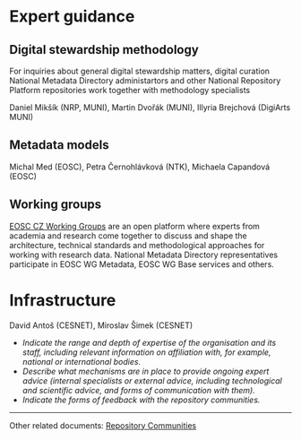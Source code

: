 
# Expert guidance



## Digital stewardship methodology

For inquiries about general digital stewardship matters, digital curation National Metadata Directory administartors and other National Repository Platform repositories work together with methodology specialists

Daniel Mikšík (NRP, MUNI), Martin Dvořák (MUNI), Illyria Brejchová (DigiArts MUNI)

## Metadata models

Michal Med (EOSC), Petra Černohlávková (NTK), Michaela Capandová (EOSC)

## Working groups

[EOSC CZ Working Groups](https://www.eosc.cz/en/working-groups) are an open platform where experts from academia and research come together to discuss and shape the architecture, technical standards and methodological approaches for working with research data. National Metadata Directory representatives participate in EOSC WG Metadata, EOSC WG Base services and others.

# Infrastructure

David Antoš (CESNET), Miroslav Šimek (CESNET)


- *Indicate the range and depth of expertise of the organisation and its staff, including relevant information on affiliation with, for example, national or international bodies.*
- *Describe what mechanisms are in place to provide ongoing expert advice (internal specialists or external advice, including technological and scientific advice, and forms of communication with them).*
- *Indicate the forms of feedback with the repository communities.*

---

Other related documents: [Repository Communities](../guides/repository-communities.md) 
